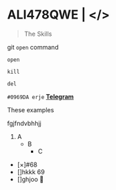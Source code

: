 # ALI478QWE | </> 

> The Skills 

git `open` command
```
open 

kill 

del

```

`#0969DA erje`
[**Telegram**](http://t.me/ALI478QWE)

These examples

fgjfndvbhhjj

1. A
   + B
     + C

- [×]#68
- []hkkk 69
- []ghjoo :tada: